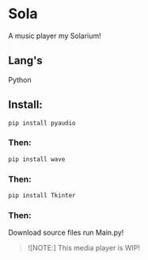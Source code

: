 # Sola
A music player my Solarium!
## Lang's
Python
## Install:
`pip install pyaudio`
### Then:
`pip install wave`
### Then:
`pip install Tkinter`
### Then:
Download source files run Main.py!
> ![NOTE:]
> This media player is WIP!
